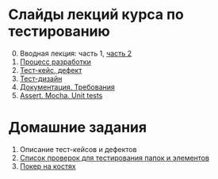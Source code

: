 # Слайды лекций курса по тестированию

0. Вводная лекция: часть 1, [часть 2](https://urfu-2016.github.io/testing-slides/00-intro/#/)
1. [Процесс разработки]( https://github.com/urfu-2016/testing-slides/raw/gh-pages/pdf/1.%20%D0%9F%D1%80%D0%BE%D1%86%D0%B5%D1%81%D1%81%20%D1%80%D0%B0%D0%B7%D1%80%D0%B0%D0%B1%D0%BE%D1%82%D0%BA%D0%B8.pdf)
2. [Тест-кейс, дефект](https://github.com/urfu-2016/testing-slides/raw/gh-pages/pdf/2.%20%D0%A2%D0%B5%D1%81%D1%82-%D0%BA%D0%B5%D0%B9%D1%81%2C%20%D0%B4%D0%B5%D1%84%D0%B5%D0%BA%D1%82.pdf)
3. [Тест-дизайн](https://github.com/urfu-2016/testing-slides/raw/gh-pages/pdf/3.%20%D0%A2%D0%B5%D1%81%D1%82-%D0%B4%D0%B8%D0%B7%D0%B0%D0%B9%D0%BD.pdf)
4. [Документация. Требования](https://github.com/urfu-2016/testing-slides/raw/gh-pages/pdf/4.%20%D0%94%D0%BE%D0%BA%D1%83%D0%BC%D0%B5%D0%BD%D1%82%D0%B0%D1%86%D0%B8%D1%8F.%20%D0%A2%D1%80%D0%B5%D0%B1%D0%BE%D0%B2%D0%B0%D0%BD%D0%B8%D1%8F.pdf)
5. [Assert. Mocha. Unit tests](https://urfu-2016.github.io/testing-slides/05-unit-test/#/)

# Домашние задания
1. Описание тест-кейсов и дефектов
2. [Список проверок для тестирования папок и элементов](https://github.com/urfu-2016/testing-slides/raw/gh-pages/pdf/%D0%9F%D0%BE%D1%80%D1%8F%D0%B4%D0%BE%D0%BA%20%D1%8D%D0%BB%D0%B5%D0%BC%D0%B5%D0%BD%D1%82%D0%BE%D0%B2%20%D1%81%D0%BF%D1%80%D0%B0%D0%B2%D0%BE%D1%87%D0%BD%D0%B8%D0%BA%D0%B0.pdf)
3. [Покер на костях](https://github.com/urfu-2016/qa-task-03)
